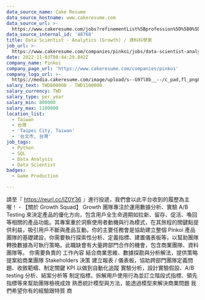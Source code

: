 ```yaml
---
data_source_name: Cake Resume
data_source_hostname: www.cakeresume.com
data_source_url: >-
  https://www.cakeresume.com/jobs?refinementList%5Bprofession%5D%5B0%5D=game-production&range%5Bsalary_range%5D%5Bmin%5D=1000000
data_source_internal_id: '48768'
title: Data Scientist - Analytics (Growth) / 資料科學家
job_url: >-
  https://www.cakeresume.com/companies/pinkoi/jobs/data-scientist-analytics-growth-data-scientist
date: 2022-11-03T08:44:29.842Z
company_name: Pinkoi
company_page_url: 'https://www.cakeresume.com/companies/pinkoi'
company_logo_url: >-
  https://media.cakeresume.com/image/upload/s--G97l8b__--/c_pad,fl_png8,h_200,w_200/v1611730048/lgsmicrahgjmtt8rntq2.png
salary_text: TWD800000 - TWD1100000
salary_currency: TWD
salary_type: per_year
salary_min: 800000
salary_max: 1100000
location_list:
  - Taiwan
  - 台灣
  - 'Taipei City, Taiwan'
  - '台北市, 台灣'
job_tags:
  - Python
  - SQL
  - Data Analysis
  - Data Scientist
badges:
  - Game Production

---
```


請至『 https://reurl.cc/lZ0Y36 』進行投遞，我們會以此平台收到的履歷為主喔！ - 【關於 Growth Squad】 Growth 團隊專注於運用數據分析、實驗 A/B Testing 來決定產品的優化方向，包含用戶全生命週期如拉新、留存、促活、喚回等相關的產品功能。其專案重於洞察使用者動機與行為模式，在其旅程的關鍵點提供利益，吸引用戶不斷與產品互動。你的主要任務會是協助建立整個 Pinkoi 產品團隊的基礎建設，你需要執行探索性分析、定義指標、建置儀表板等，以幫助團隊轉換數據為可執行策略。此職缺會有大量跨部門合作的機會，包含商業團隊、資料團隊等。 你需要負責的 工作內容 結合商業思維、數據探勘與分析解法，提供策略提案給商業團隊 Stakeholders 決策 建立報表 / 儀表板，協助跨部門團隊定義問題、收斂範疇、制定關鍵 KPI 以做到自動化追蹤 實驗分析，設計實驗假設、A/B testing 分析、結案分析等 制定指標，拆解用戶使用行為並訂立階段式指標、領先指標等來幫助團隊檢視成效 熟悉統計模型與方法，能透過模型來解決商業問題 我們希望你有的經驗跟特質 商